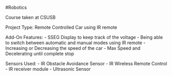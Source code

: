 #Robotics

Course taken at CSUSB

Project Type:
	Remote Controlled Car using IR remote

Add-On Features:
	- SSEG Display to keep track of the voltage
	- Being able to switch between automatic and manual modes using IR remote
	- Increasing or Decreasing the speed of the car
	- Max Speed and Decelerating until complete stop

Sensors Used:
	- IR Obstacle Avoidance Sensor
	- IR Wireless Remote Control
	- IR receiver module
	- Ultrasonic Sensor